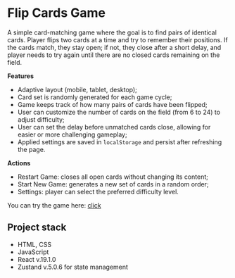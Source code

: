 # Flip Cards Game

A simple card-matching game where the goal is to find pairs of identical cards. Player flips two cards at a time and try to remember their positions. If the cards match, they stay open; if not, they close after a short delay, and player needs to try again until there are no closed cards remaining on the field.

**Features**

- Adaptive layout (mobile, tablet, desktop);
- Card set is randomly generated for each game cycle;
- Game keeps track of how many pairs of cards have been flipped;
- User can customize the number of cards on the field (from 6 to 24) to adjust difficulty;
- User can set the delay before unmatched cards close, allowing for easier or more challenging gameplay;
- Applied settings are saved in `localStorage` and persist after refreshing the page.

**Actions**

- Restart Game: closes all open cards without changing its content;
- Start New Game: generates a new set of cards in a random order;
- Settings: player can select the preferred difficulty level.

You can try the game here: [click](https://katerinashepeleva.github.io/flip-cards/)

## Project stack

- HTML, CSS
- JavaScript
- React v.19.1.0
- Zustand v.5.0.6 for state management